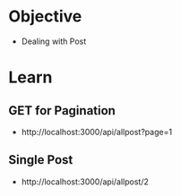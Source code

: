 # Objective 
- Dealing with Post

# Learn
## GET for Pagination
- http://localhost:3000/api/allpost?page=1

## Single Post
- http://localhost:3000/api/allpost/2
